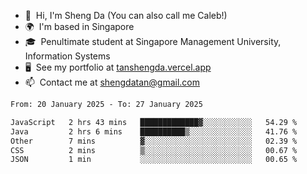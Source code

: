<!---
tan-sd/tan-sd is a ✨ special ✨ repository because its `README.md` (this file) appears on your GitHub profile.
You can click the Preview link to take a look at your changes.
--->
- 👋  Hi, I'm Sheng Da (You can also call me Caleb!)
- 🌍  I'm based in Singapore
- 🎓  Penultimate student at Singapore Management University, Information Systems
- 🖥️  See my portfolio at [tanshengda.vercel.app](https://tanshengda.vercel.app/)
- 📫  Contact me at [shengdatan@gmail.com](mailto:shengdatan@gmail.com)

<!--START_SECTION:waka-->

```txt
From: 20 January 2025 - To: 27 January 2025

JavaScript   2 hrs 43 mins   █████████████▓░░░░░░░░░░░   54.29 %
Java         2 hrs 6 mins    ██████████▒░░░░░░░░░░░░░░   41.76 %
Other        7 mins          ▓░░░░░░░░░░░░░░░░░░░░░░░░   02.39 %
CSS          2 mins          ▒░░░░░░░░░░░░░░░░░░░░░░░░   00.67 %
JSON         1 min           ░░░░░░░░░░░░░░░░░░░░░░░░░   00.65 %
```

<!--END_SECTION:waka-->
